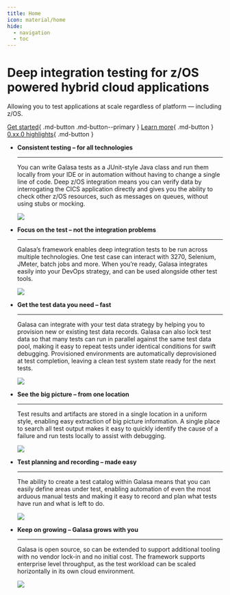 ```yaml
---
title: Home
icon: material/home
hide:
  - navigation
  - toc
---
```


<div class="galasa-intro" markdown>

# Deep integration testing for z/OS powered hybrid cloud applications

Allowing you to test applications at scale regardless of platform — including z/OS.

[Get started](./docs/index.md){ .md-button .md-button--primary }
[Learn more](./about/index.md){ .md-button }
[0.xx.0 highlights](./releases/index.md){ .md-button }

</div>


<div class="grid cards" markdown>

-   __Consistent testing – for all technologies__

    ---

    You can write Galasa tests as a JUnit-style Java class and run them locally from your IDE or in automation without having to change a single line of code. Deep z/OS integration means you can verify data by interrogating the CICS application directly and gives you the ability to check other z/OS resources, such as messages on queues, without using stubs or mocking.

    ![](assets/images/key-features/illustrations-galasa-02.inline.svg)

-   __Focus on the test – not the integration problems__

    ---

    Galasa’s framework enables deep integration tests to be run across multiple technologies. One test case can interact with 3270, Selenium, JMeter, batch jobs and more. When you’re ready, Galasa integrates easily into your DevOps strategy, and can be used alongside other test tools.

    ![](assets/images/key-features/illustrations-galasa-05.inline.svg)

-   __Get the test data you need – fast__

    ---

    Galasa can integrate with your test data strategy by helping you to provision new or existing test data records. Galasa can also lock test data so that many tests can run in parallel against the same test data pool, making it easy to repeat tests under identical conditions for swift debugging. Provisioned environments are automatically deprovisioned at test completion, leaving a clean test system state ready for the next tests.

    ![](assets/images/key-features/illustrations-galasa-03.inline.svg)

-   __See the big picture – from one location__

    ---

    Test results and artifacts are stored in a single location in a uniform style, enabling easy extraction of big picture information. A single place to search all test output makes it easy to quickly identify the cause of a failure and run tests locally to assist with debugging.

    ![](assets/images/key-features/illustrations-galasa-04.inline.svg)

-   __Test planning and recording – made easy__

    ---

    The ability to create a test catalog within Galasa means that you can easily define areas under test, enabling automation of even the most arduous manual tests and making it easy to record and plan what tests have run and what is left to do.

    ![](assets/images/key-features/illustrations-galasa-06.inline.svg)

-   __Keep on growing – Galasa grows with you__

    ---

    Galasa is open source, so can be extended to support additional tooling with no vendor lock-in and no initial cost. The framework supports enterprise level throughput, as the test workload can be scaled horizontally in its own cloud environment.

    ![](assets/images/key-features/illustrations-galasa-07.inline.svg)

</div>
